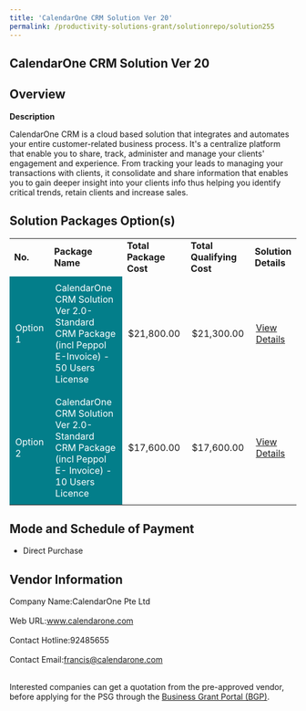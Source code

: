 ```yaml
---
title: 'CalendarOne CRM Solution Ver 20'
permalink: /productivity-solutions-grant/solutionrepo/solution255
---
```


## CalendarOne CRM Solution Ver 20

## Overview

**Description**

CalendarOne CRM is a cloud based solution that integrates and automates your entire customer-related business process. It's a centralize platform that enable you to share, track, administer and manage your clients' engagement and experience. From tracking your leads to managing your transactions with clients, it consolidate and share information that enables you to gain deeper insight into your clients info thus helping you identify critical trends, retain clients and increase sales.

## Solution Packages Option(s)

<table>
<tr>
<td><b>No.</b></td>
<td><b>Package Name</b></td>
<td><b>Total Package Cost</b></td>
<td><b>Total Qualifying Cost</b></td>
<td><b>Solution Details</b></td>
</tr>
<tr>
<td style='padding: 10px; background-color: #037E8A; color: #FFFFFF;'>Option 1</td>
<td style='padding: 10px; background-color: #037E8A; color: #FFFFFF;'>CalendarOne CRM Solution Ver 2.0-Standard CRM Package (incl Peppol E-Invoice) - 50 Users License</td>
<td style='padding: 10px;'>$21,800.00</td>
<td style='padding: 10px;'>$21,300.00</td>
<td style='padding: 10px;'><a href='https://www.gobusiness.gov.sg/images/psg/DesensitisedCalendarOneAnnex3CRwef12August2021-_Part_1.pdf' target='_blank'>View Details</a></td>
</tr>
<tr>
<td style='padding: 10px; background-color: #037E8A; color: #FFFFFF;'>Option 2</td>
<td style='padding: 10px; background-color: #037E8A; color: #FFFFFF;'>CalendarOne CRM Solution Ver 2.0-Standard CRM Package (incl Peppol E- Invoice) - 10 Users Licence</td>
<td style='padding: 10px;'>$17,600.00</td>
<td style='padding: 10px;'>$17,600.00</td>
<td style='padding: 10px;'><a href='https://www.gobusiness.gov.sg/images/psg/DesensitisedCalendarOneAnnex3CRwef12August2021-_Part_2.pdf' target='_blank'>View Details</a></td>
</tr>
</table>

## Mode and Schedule of Payment

 - Direct Purchase

## Vendor Information

 Company Name:CalendarOne Pte Ltd <br><br>Web URL:www.calendarone.com <br><br>Contact Hotline:92485655 <br><br>Contact Email:francis@calendarone.com <br><br>

Interested companies can get a quotation from the pre-approved vendor, before applying for the PSG through the <a href='https://www.businessgrants.gov.sg/' target='_blank' rel='noopener'>Business Grant Portal (BGP)</a>.

<script src="/jquery/resize-tables.js"></script>
